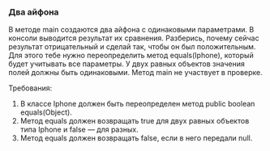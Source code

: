 
### Два айфона

В методе main создаются два айфона с одинаковыми параметрами.
В консоли выводится результат их сравнения. Разберись, почему сейчас результат отрицательный и
сделай так, чтобы он был положительным. Для этого тебе нужно переопределить метод equals(Iphone), который будет учитывать
все параметры. У двух равных объектов значения полей должны быть одинаковыми. Метод main не участвует в проверке.


Требования:
1.	В классе Iphone должен быть переопределен метод public boolean equals(Object).
2.	Метод equals должен возвращать true для двух равных объектов типа Iphone и false &mdash; для разных.
3.	Метод equals должен возвращать false, если в него передали null.


